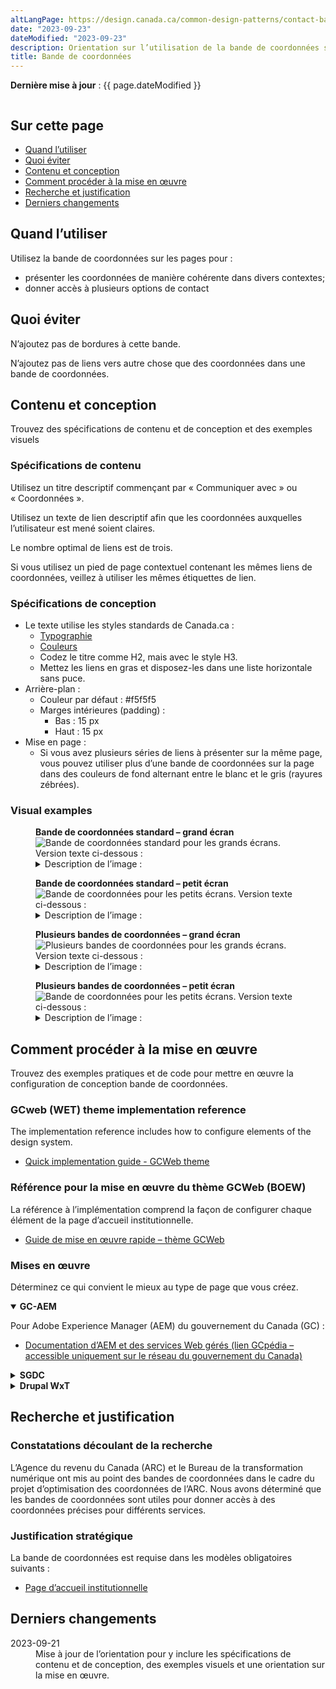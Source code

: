 ```yaml
---
altLangPage: https://design.canada.ca/common-design-patterns/contact-band.html
date: "2023-09-23"
dateModified: "2023-09-23"
description: Orientation sur l’utilisation de la bande de coordonnées sur Canada.ca
title: Bande de coordonnées
---
```

<p><strong>Dernière mise à jour</strong>&nbsp;: {{ page.dateModified }}</p>
<div class="pattern-demo mrgn-tp-lg mrgn-bttm-xl"><img src="/images/contact-band-fr.png" class="img-responsive" alt="" /></div>
<section>
  <h2>Sur cette page</h2>
  <ul>
    <li><a href="#utiliser">Quand l’utiliser</a></li>
    <li><a href="#eviter">Quoi éviter</a></li>
    <li><a href="#contenu">Contenu et conception</a></li>
    <li><a href="#œuvre">Comment procéder à la mise en œuvre</a></li>
    <li><a href="#recherche">Recherche et justification</a></li>
    <li><a href="#changements">Derniers changements</a></li>
  </ul>
</section>
<section id="utiliser">
  <h2>Quand l’utiliser</h2>
  <p>Utilisez la bande de coordonnées sur les pages pour&nbsp;:</p>
  <ul>
    <li>présenter les coordonnées de manière cohérente dans divers contextes;</li>
    <li>donner accès à plusieurs options de contact</li>
  </ul>
</section>
<section id="eviter">
  <h2>Quoi éviter</h2>
  <p>N’ajoutez pas de bordures à cette bande.</p>
  <p>N’ajoutez pas de liens vers autre chose que des coordonnées dans une bande de coordonnées.</p>
</section>
<section id="contenu">
  <h2>Contenu et conception</h2>
  <p>Trouvez des spécifications de contenu et de conception et des exemples visuels</p>
  <h3>Spécifications de contenu</h3>
  <p>Utilisez un titre descriptif commençant par &laquo;&nbsp;Communiquer avec&nbsp;&raquo; ou &laquo;&nbsp;Coordonnées&nbsp;&raquo;.</p>
  <p>Utilisez un texte de lien descriptif afin que les coordonnées auxquelles l’utilisateur est mené soient claires.</p>
  <p>Le nombre optimal de liens est de trois.</p>
  <p>Si vous utilisez un pied de page contextuel contenant les mêmes liens de coordonnées, veillez à utiliser les mêmes étiquettes de lien.</p>
  <h3>Spécifications de conception</h3>
  <ul>
    <li>Le texte utilise les styles standards de Canada.ca&nbsp;:
      <ul>
        <li><a href="/styles/typographie.html">Typographie</a></li>
        <li><a href="/styles/couleurs.html">Couleurs</a></li>
        <li>Codez le titre comme H2, mais avec le style H3.</li>
        <li>Mettez les liens en gras et disposez-les dans une liste horizontale sans puce.</li>
      </ul>
    </li>
    <li>Arrière-plan&nbsp;:
      <ul>
        <li>Couleur par défaut&nbsp;: #f5f5f5</li>
        <li>Marges intérieures (padding)&nbsp;:
          <ul>
            <li>Bas&nbsp;: 15&nbsp;px</li>
            <li>Haut&nbsp;: 15&nbsp;px</li>
          </ul>
        </li>
      </ul>
    </li>
    <li>Mise en page&nbsp;:
      <ul>
        <li>Si vous avez plusieurs séries de liens à présenter sur la même page, vous pouvez utiliser plus d’une bande de coordonnées sur la page dans des couleurs de fond alternant entre le blanc et le gris (rayures zébrées).</li>
      </ul>
    </li>
  </ul>
  <h3>Visual examples</h3>
  <div class="pattern-demo mrgn-tp-md mrgn-bttm-md">
    <figure class="mrgn-tp-md mrgn-bttm-lg">
      <figcaption><b>Bande de coordonnées standard – grand écran</b></figcaption>
      <img src="/images/contact-band-fr.png" class="img-responsive" alt="Bande de coordonnées standard pour les grands écrans. Version texte ci-dessous&nbsp;:" />
      <details>
        <summary class="wb-toggle" data-toggle='{"print":"on"}'>Description de l’image&nbsp;:</summary>
        <p>Une bande grise horizontale avec le titre Coordonnées suivie de trois liens sur une seule rangée. Le premier lien est Communiquer avec [Institution]; les liens suivants sont des espaces réservés pour les tâches principales liées aux contacts.</p>
      </details>
    </figure>
  </div>
  <div class="pattern-demo mrgn-tp-md mrgn-bttm-md">
    <figure class="mrgn-tp-md mrgn-bttm-lg">
      <figcaption><b>Bande de coordonnées standard – petit écran</b></figcaption>
      <img src="/images/contact-band-sm-fr.png" class="img-responsive" alt="Bande de coordonnées pour les petits écrans. Version texte ci-dessous&nbsp;:" />
      <details>
        <summary class="wb-toggle" data-toggle='{"print":"on"}'>Description de l’image&nbsp;:</summary>
        <p>Une seule colonne avec un ombrage gris clair en arrière-plan. Le titre Coordonnées est suivi de trois liens. Le premier lien est Communiquer avec [Institution]; les liens suivants sont des espaces réservés pour les tâches principales liées aux contacts.</p>
      </details>
    </figure>
  </div>
  <div class="pattern-demo mrgn-tp-md mrgn-bttm-md">
    <figure class="mrgn-tp-md mrgn-bttm-lg">
      <figcaption><b>Plusieurs bandes de coordonnées – grand écran</b></figcaption>
      <img src="/images/contact-band-multi-fr.png" class="img-responsive" alt="Plusieurs bandes de coordonnées pour les grands écrans. Version texte ci-dessous&nbsp;:" />
      <details>
        <summary class="wb-toggle" data-toggle='{"print":"on"}'>Description de l’image&nbsp;:</summary>
        <p>Une bande blanche horizontale avec le titre Coordonnées pour [sujet] suivi de six liens. Les liens sont présentés sur deux rangées avec trois liens par rangée.</p>
        <p>La bande blanche est suivie d’une bande grise horizontale avec le titre Coordonnées pour [sujet] suivi de six liens. Les liens sont présentés sur deux rangées avec trois liens par rangée.</p>
      </details>
    </figure>
  </div>
  <div class="pattern-demo mrgn-tp-md mrgn-bttm-md">
    <figure class="mrgn-tp-md mrgn-bttm-lg">
      <figcaption><b>Plusieurs bandes de coordonnées – petit écran</b></figcaption>
      <img src="/images/contact-band-multi-sm-fr.png" class="img-responsive" alt="Bande de coordonnées pour les petits écrans. Version texte ci-dessous&nbsp;:" />
      <details>
        <summary class="wb-toggle" data-toggle='{"print":"on"}'>Description de l’image&nbsp;:</summary>
        <p>Une seule colonne avec un ombrage blanc contient le titre Coordonnées pour [sujet] suivi de six liens.</p>
        <p>Cette colonne est suivie d’une seule colonne avec un ombrage contenant le titre Coordonnées pour [sujet] suivi de six liens.</p>
      </details>
    </figure>
  </div>
</section>
<section id="œuvre">
  <h2>Comment procéder à la mise en œuvre</h2>
  <p>Trouvez des exemples pratiques et de code pour mettre en œuvre la configuration de conception bande de coordonnées.</p>
  <h3>GCweb (WET) theme implementation reference</h3>
  <p>The implementation reference includes how to configure elements of the design system.</p>
  <ul>
    <li><a href="https://wet-boew.github.io/GCWeb/docs/implementing-en.html">Quick implementation guide - GCWeb theme</a></li>
  </ul>
  <h3>Référence pour la mise en œuvre du thème GCWeb (BOEW)</h3>
  <p>La référence à l’implémentation comprend la façon de configurer chaque élément de la page d’accueil institutionnelle.</p>
  <ul>
    <li><a href="https://wet-boew.github.io/GCWeb/docs/implementing-fr.html">Guide de mise en œuvre rapide – thème GCWeb</a></li>
  </ul>
  <h3>Mises en œuvre</h3>
  <p>Déterminez ce qui convient le mieux au type de page que vous créez.</p>
  <div class="row">
    <div class="col-md-8">
      <div class="wb-tabs mrgn-tp-lg">
        <div class="tabpanels">
          <details id="004" open="open">
            <summary><strong>GC-AEM</strong></summary>
            <p class="mrgn-tp-lg">Pour Adobe Experience Manager (AEM) du gouvernement du Canada (GC)&nbsp;:</p>
            <ul>
              <li><a href="https://www.gcpedia.gc.ca/wiki/Documentation_d%27AEM_sp%C3%A9cifique_au_GC_6.5">Documentation d’AEM et des services Web gérés (lien GCpédia – accessible uniquement sur le réseau du gouvernement du Canada)</a></li>
            </ul>
          </details>
          <details id="005">
            <summary><strong>SGDC</strong></summary>
            <p class="mrgn-tp-lg">Pour la Solution de gabarits à déploiement centralisé (SGDC)&nbsp;:</p>
            <ul>
              <li><a href="https://cenw-wscoe.github.io/sgdc-cdts/docs/index-fr.html">Documentation de la SGDC</a></li>
            </ul>
          </details>
          <details id="006">
            <summary><strong>Drupal WxT</strong></summary>
            <p class="mrgn-tp-lg">Pour Drupal WxT&nbsp;:</p>
            <ul>
              <li><a href="https://drupalwxt.github.io/en/">Documentation de Drupal WxT</a> (en anglais seulement)</li>
            </ul>
          </details>
        </div>
      </div>
    </div>
  </div>
</section>
<section id="recherche">
  <h2>Recherche et justification</h2>
  <h3>Constatations découlant de la recherche</h3>
  <p>L’Agence du revenu du Canada (ARC) et le Bureau de la transformation numérique ont mis au point des bandes de coordonnées dans le cadre du projet d’optimisation des coordonnées de l’ARC. Nous avons déterminé que les bandes de coordonnées sont utiles pour donner accès à des coordonnées précises pour différents services.</p>
  <h3>Justification stratégique</h3>
  <p>La bande de coordonnées est requise dans les modèles obligatoires suivants&nbsp;:</p>
  <ul>
    <li><a href="/modeles-obligatoire/pages-profil-institutionnel.html">Page d’accueil institutionnelle</a></li>
  </ul>
</section>
<section id="changements">
  <h2>Derniers changements</h2>
  <dl class="dl-horizontal">
    <dt>
      <time datetime="2023-09-21" class="link-muted">2023-09-21</time>
    </dt>
    <dd>Mise à jour de l’orientation pour y inclure les spécifications de contenu et de conception, des exemples visuels et une orientation sur la mise en œuvre.</dd>
  </dl>
</section>

